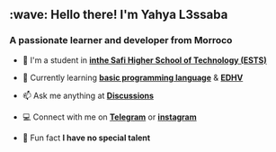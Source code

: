 <link rel="stylesheet" href="https://cdn.jsdelivr.net/gh/devicons/devicon@v2.15.1/devicon.min.css">
<h2 align="left" id="Man-Temper-title">:wave: Hello there! I'm Yahya L3ssaba</h1>
<h3 align="left">A passionate learner and developer from Morroco</h3>

- :office: I'm a student in **[inthe Safi Higher School of Technology (ESTS)](http://www.ests.uca.ma/)**

- :seedling: Currently learning **[basic programming language](https://youtu.be/87SH2Cn0s9A?si=UuwbVwcri-G9hrdi)** & **[EDHV](http://www.ests.uca.ma/?page_id=4709)**

- :mailbox: Ask me anything at **[Discussions](https://github.com/Man-Temper/Man-Temper/discussions/new)**

- :computer: Connect with me on **[Telegram](https://t.me/Man_TemPer)** or **[instagram](https://t.me/Man_TemPer)**

- :eyes: Fun fact **I have no special talent**
